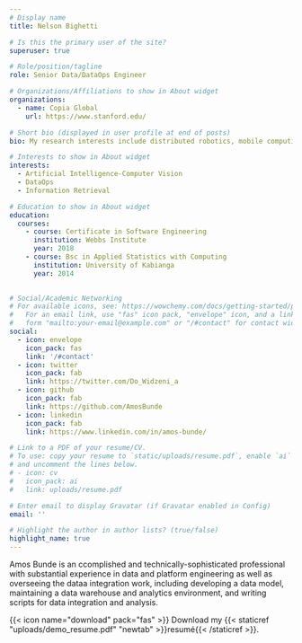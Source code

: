 ```yaml
---
# Display name
title: Nelson Bighetti

# Is this the primary user of the site?
superuser: true

# Role/position/tagline
role: Senior Data/DataOps Engineer

# Organizations/Affiliations to show in About widget
organizations:
  - name: Copia Global
    url: https://www.stanford.edu/

# Short bio (displayed in user profile at end of posts)
bio: My research interests include distributed robotics, mobile computing and programmable matter.

# Interests to show in About widget
interests:
  - Artificial Intelligence-Computer Vision
  - DataOps
  - Information Retrieval

# Education to show in About widget
education:
  courses:
    - course: Certificate in Software Engineering
      institution: Webbs Institute 
      year: 2018
    - course: Bsc in Applied Statistics with Computing
      institution: University of Kabianga
      year: 2014
   

# Social/Academic Networking
# For available icons, see: https://wowchemy.com/docs/getting-started/page-builder/#icons
#   For an email link, use "fas" icon pack, "envelope" icon, and a link in the
#   form "mailto:your-email@example.com" or "/#contact" for contact widget.
social:
  - icon: envelope
    icon_pack: fas
    link: '/#contact'
  - icon: twitter
    icon_pack: fab
    link: https://twitter.com/Do_Widzeni_a
  - icon: github
    icon_pack: fab
    link: https://github.com/AmosBunde
  - icon: linkedin
    icon_pack: fab
    link: https://www.linkedin.com/in/amos-bunde/

# Link to a PDF of your resume/CV.
# To use: copy your resume to `static/uploads/resume.pdf`, enable `ai` icons in `params.toml`,
# and uncomment the lines below.
# - icon: cv
#   icon_pack: ai
#   link: uploads/resume.pdf

# Enter email to display Gravatar (if Gravatar enabled in Config)
email: ''

# Highlight the author in author lists? (true/false)
highlight_name: true
---
```


Amos Bunde is an ccomplished and technically-sophisticated professional with substantial experience in data and platform engineering as well 
as overseeing the dataa integration work, including developing a data model, maintaining a data warehouse and analytics 
environment, and writing scripts for data integration and analysis.

{{< icon name="download" pack="fas" >}} Download my {{< staticref "uploads/demo_resume.pdf" "newtab" >}}resumé{{< /staticref >}}.
